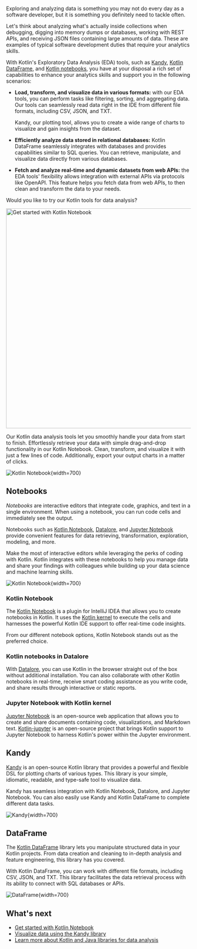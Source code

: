 [//]: # (title: Kotlin for data analysis)

Exploring and analyzing data is something you may not do every day as a software developer, but it is something you definitely need to tackle often. 

Let's think about analyzing what's actually inside collections when debugging, digging
into memory dumps or databases, working with REST APIs, and receiving JSON files containing large amounts of data. These are examples of typical
software development duties that require your analytics skills.

With Kotlin's Exploratory Data Analysis (EDA) tools, such as [Kandy](#kandy), [Kotlin DataFrame](#dataframe), and [Kotlin notebooks](#notebooks), you have at your disposal a rich set of 
capabilities to enhance your analytics skills and support you in the following scenarios:

* **Load, transform, and visualize data in various formats:** with our EDA tools, you can perform tasks like filtering, sorting, and aggregating data. Our tools can seamlessly
read data right in the IDE from different file formats, including CSV, JSON, and TXT. 

    Kandy, our plotting tool, allows you to create a wide range of charts to visualize and gain insights from the dataset.

* **Efficiently analyze data stored in relational databases:** Kotlin DataFrame seamlessly integrates with databases and provides capabilities similar to SQL queries. 
You can retrieve, manipulate, and visualize data directly from various databases.

* **Fetch and analyze real-time and dynamic datasets from web APIs:** the EDA tools' flexibility allows integration with external APIs via protocols like OpenAPI. 
This feature helps you fetch data from web APIs, to then clean and transform the data to your needs.

Would you like to try our Kotlin tools for data analysis?

<a href="get-started-with-kotlin-notebooks.md"><img src="kotlin-notebooks-button.svg" width="600" alt="Get started with Kotlin Notebook"/></a>

Our Kotlin data analysis tools let you smoothly handle your data from start to finish. Effortlessly 
retrieve your data with simple drag-and-drop functionality in our Kotlin Notebook. Clean, transform, and visualize it with just a few lines of code. 
Additionally, export your output charts in a matter of clicks.

![Kotlin Notebook](data-analysis-notebook.gif){width=700}

## Notebooks

_Notebooks_ are interactive editors that integrate code, graphics, and text in a single environment. When using a notebook, 
you can run code cells and immediately see the output. 

Notebooks such as [Kotlin Notebook](https://plugins.jetbrains.com/plugin/16340-kotlin-notebook), [Datalore](http://jetbrains.com/datalore), 
and [Jupyter Notebook](https://jupyter.org/) provide convenient features for data retrieving, transformation, exploration, modeling, and more. 

Make the most of interactive editors while leveraging the perks of coding with Kotlin. Kotlin integrates with these notebooks 
to help you manage data and share your findings with colleagues while building up your data science and machine learning skills.

![Kotlin Notebook](kotlin-notebook.png){width=700}

### Kotlin Notebook

The [Kotlin Notebook](https://plugins.jetbrains.com/plugin/16340-kotlin-notebook) is a plugin for IntelliJ IDEA that
allows you to create notebooks in Kotlin. It uses the [Kotlin kernel](#jupyter-notebook-with-kotlin-kernel) to execute the
cells and harnesses the powerful Kotlin IDE support to offer real-time code insights. 

From our different notebook options, Kotlin Notebook stands out as the preferred choice.

### Kotlin notebooks in Datalore

With [Datalore](https://datalore.jetbrains.com/), you can use Kotlin in the browser straight out of the box without additional installation.
You can also collaborate with other Kotlin notebooks in real-time,
receive smart coding assistance as you write code, and share results through interactive or static reports.

### Jupyter Notebook with Kotlin kernel

[Jupyter Notebook](https://jupyter.org/) is an open-source web application
that allows you to create and share documents containing code,
visualizations, and Markdown text. 
[Kotlin-jupyter](https://github.com/Kotlin/kotlin-jupyter) is an open-source project that brings Kotlin 
support to Jupyter Notebook to harness Kotlin's power within the Jupyter environment.

## Kandy

[Kandy](https://kotlin.github.io/kandy/welcome.html) is an open-source Kotlin library that provides a powerful and flexible DSL for plotting charts of various types.
This library is your simple, idiomatic, readable, and type-safe tool to visualize data.

Kandy has seamless integration with Kotlin Notebook, Datalore, and Jupyter Notebook. You can also easily use Kandy and 
Kotlin DataFrame to complete different data tasks.

![Kandy](data-analysis-kandy-example.png){width=700}

## DataFrame

The [Kotlin DataFrame](https://kotlin.github.io/dataframe/gettingstarted.html) library lets you manipulate structured data in your Kotlin projects. From data creation and 
cleaning to in-depth analysis and feature engineering, this library has you covered.

With Kotlin DataFrame, you can work with different file formats, including CSV, JSON, and TXT. This library facilitates the data retrieval process 
with its ability to connect with SQL databases or APIs.

![DataFrame](data-analysis-dataframe-example.png){width=700}

## What's next

* [Get started with Kotlin Notebook](get-started-with-kotlin-notebooks.md)
* [Visualize data using the Kandy library](data-analysis-visualization.md)
* [Learn more about Kotlin and Java libraries for data analysis](data-science-libraries.md)